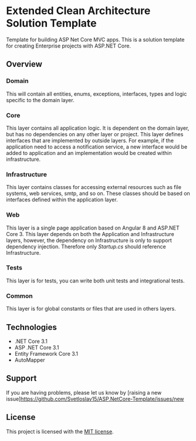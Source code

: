 # Extended Clean Architecture Solution Template
Template for building ASP Net Core MVC apps. This is a solution template for creating Enterprise projects with ASP.NET Core.
</br>
## Overview
### Domain
This will contain all entities, enums, exceptions, interfaces, types and logic specific to the domain layer.

### Core
This layer contains all application logic. It is dependent on the domain layer, but has no dependencies on any other layer or project. This layer defines interfaces that are implemented by outside layers. For example, if the application need to access a notification service, a new interface would be added to application and an implementation would be created within infrastructure.
### Infrastructure
This layer contains classes for accessing external resources such as file systems, web services, smtp, and so on. These classes should be based on interfaces defined within the application layer.
### Web
This layer is a single page application based on Angular 8 and ASP.NET Core 3. This layer depends on both the Application and Infrastructure layers, however, the dependency on Infrastructure is only to support dependency injection. Therefore only *Startup.cs* should reference Infrastructure.
### Tests
This layer is for tests, you can write both unit tests and integrational tests.
### Common
This layer is for global constants or files that are used in others layers.

 ## Technologies
* .NET Core 3.1
* ASP .NET Core 3.1
* Entity Framework Core 3.1
* AutoMapper
## Support
If you are having problems, please let us know by [raising a new issue]https://github.com/Svetloslav15/ASP.NetCore-Template/issues/new
## License
This project is licensed with the [MIT license](LICENSE).
